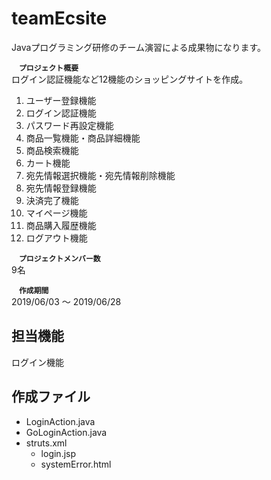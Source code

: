 # teamEcsite  
Javaプログラミング研修のチーム演習による成果物になります。
  
__`　プロジェクト概要　`__   
ログイン認証機能など12機能のショッピングサイトを作成。
1. ユーザー登録機能
1. ログイン認証機能
1. パスワード再設定機能
1. 商品一覧機能・商品詳細機能
1. 商品検索機能
1. カート機能
1. 宛先情報選択機能・宛先情報削除機能
1. 宛先情報登録機能
1. 決済完了機能
1. マイページ機能
1. 商品購入履歴機能
1. ログアウト機能
  
__`　プロジェクトメンバー数　`__  
9名  
  
__`　作成期間　`__  
2019/06/03 ～ 2019/06/28    


## 担当機能  
ログイン機能    


## 作成ファイル
- LoginAction.java  
- GoLoginAction.java  
- struts.xml
  - login.jsp  
  - systemError.html
